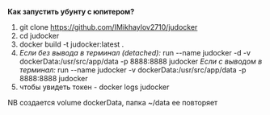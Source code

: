 **Как запустить убунту с юпитером?**

1) git clone https://github.com/IMikhaylov2710/judocker
2) cd judocker 
3) docker build -t judocker:latest .
4)  *Если без вывода в терминал (detached):*
        run --name judocker -d -v dockerData:/usr/src/app/data -p 8888:8888 judocker 
    *Если с выводом в терминал:*
        run --name judocker -v dockerData:/usr/src/app/data -p 8888:8888 judocker
5) чтобы увидеть токен - docker logs judocker

NB создается volume dockerData, папка ~/data ее повторяет